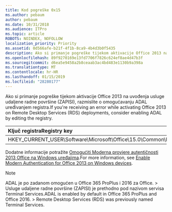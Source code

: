 ```yaml
---
title: Kod pogreške 0x15
ms.author: pebaum
author: pebaum
ms.date: 10/31/2018
ms.audience: ITPro
ms.topic: article
ROBOTS: NOINDEX, NOFOLLOW
localization_priority: Priority
ms.assetid: 0d566afe-b21f-4f1b-8ca9-4b4d3b0f5435
description: Ako si primanje pogreške tijekom aktivacije Office 2013 na uvođenja usluge udaljene radne površine (ZAPISI), razmislite o omogućavanju ADAL uređivanjem registra.
ms.openlocfilehash: 89f9270169e13fd7706f7826c624ef8ae4d47b3f
ms.sourcegitcommit: d6ea5e9458a2b8ceaab3ac4bd483e1130b9a398a
ms.translationtype: MT
ms.contentlocale: hr-HR
ms.lasthandoff: 01/15/2019
ms.locfileid: "28280177"
---
```

<span data-ttu-id="a3830-103">Ako si primanje pogreške tijekom aktivacije Office 2013 na uvođenja usluge udaljene radne površine (ZAPISI), razmislite o omogućavanju ADAL uređivanjem registra.</span><span class="sxs-lookup"><span data-stu-id="a3830-103">If you're receiving an error while activating Office 2013 on Remote Desktop Services (RDS) deployments, consider enabling ADAL by editing the registry.</span></span> 
  
|<span data-ttu-id="a3830-104">**Ključ registra**</span><span class="sxs-lookup"><span data-stu-id="a3830-104">**Registry key**</span></span>|<span data-ttu-id="a3830-105">**Vrsta**</span><span class="sxs-lookup"><span data-stu-id="a3830-105">**Type**</span></span>|<span data-ttu-id="a3830-106">**Vrijednost**</span><span class="sxs-lookup"><span data-stu-id="a3830-106">**Value**</span></span>|
|:-----|:-----|:-----|
|<span data-ttu-id="a3830-107">HKEY_CURRENT_USER\Software\Microsoft\Office\15.0\Common\Identity\EnableADAL</span><span class="sxs-lookup"><span data-stu-id="a3830-107">HKEY_CURRENT_USER\Software\Microsoft\Office\15.0\Common\Identity\EnableADAL</span></span>  <br/> |<span data-ttu-id="a3830-108">REG_DWORD</span><span class="sxs-lookup"><span data-stu-id="a3830-108">REG_DWORD</span></span>  <br/> |<span data-ttu-id="a3830-109">1</span><span class="sxs-lookup"><span data-stu-id="a3830-109">1</span></span>  <br/> |
   
<span data-ttu-id="a3830-110">Dodatne informacije potražite [Omogućiti Moderna provjere autentičnosti 2013 Office na Windows uređajima](https://docs.microsoft.com/office365/admin/security-and-compliance/enable-modern-authentication).</span><span class="sxs-lookup"><span data-stu-id="a3830-110">For more information, see [Enable Modern Authentication for Office 2013 on Windows devices](https://docs.microsoft.com/office365/admin/security-and-compliance/enable-modern-authentication).</span></span>
  
> [!NOTE]
>  <span data-ttu-id="a3830-p101">ADAL je po zadanom omogućen u Office 365 ProPlus i 2016 za Office. > Usluge udaljene radne površine (ZAPISI) je prethodno pod nazivom servisa Terminal Services.</span><span class="sxs-lookup"><span data-stu-id="a3830-p101">ADAL is enabled by default in Office 365 ProPlus and Office 2016. >  Remote Desktop Services (RDS) was previously named Terminal Services.</span></span> 
  

